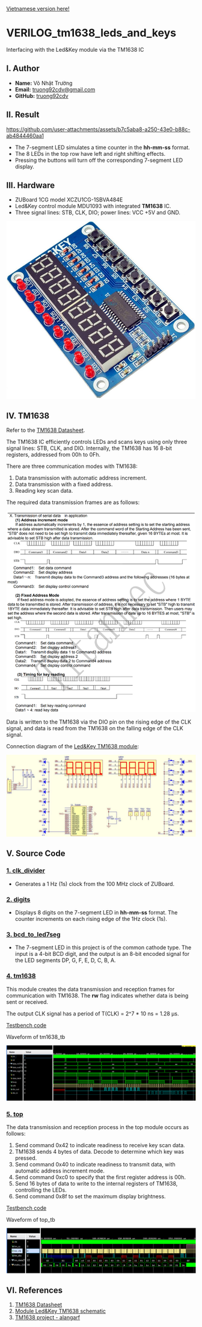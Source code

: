 [Vietnamese version here!](./README_VI.md)

# VERILOG_tm1638_leds_and_keys

Interfacing with the Led&Key module via the TM1638 IC

## I. Author

- **Name:** Võ Nhật Trường
- **Email:** truong92cdv@gmail.com
- **GitHub:** [truong92cdv](https://github.com/truong92cdv)

## II. Result

https://github.com/user-attachments/assets/b7c5aba8-a250-43e0-b88c-ab4844460aa1

- The 7-segment LED simulates a time counter in the **hh-mm-ss** format.
- The 8 LEDs in the top row have left and right shifting effects.
- Pressing the buttons will turn off the corresponding 7-segment LED display.

## III. Hardware

- ZUBoard 1CG model XCZU1CG-1SBVA484E
- Led&Key control module MDU1093 with integrated **TM1638** IC.
- Three signal lines: STB, CLK, DIO; power lines: VCC +5V and GND.

![module Led&Key TM1638](./images/module_tm1638_ledandkey.jpg)

## IV. TM1638

Refer to the [TM1638 Datasheet](./refs/TM1638.PDF).

The TM1638 IC efficiently controls LEDs and scans keys using only three signal lines: STB, CLK, and DIO. Internally, the TM1638 has 16 8-bit registers, addressed from 00h to 0Fh.

There are three communication modes with TM1638:
1. Data transmission with automatic address increment.
2. Data transmission with a fixed address.
3. Reading key scan data.

The required data transmission frames are as follows:

![TM1638 3 transmission modes](./images/tm1638_3modes.png)

Data is written to the TM1638 via the DIO pin on the rising edge of the CLK signal, and data is read from the TM1638 on the falling edge of the CLK signal.

Connection diagram of the [Led&Key TM1638 module](./refs/TM1638_schematic.pdf):

![TM1638_schematic](./images/tm1638_schematic.png)

## V. Source Code

### [1. clk_divider](./src/clk_divider.v)

- Generates a 1 Hz (1s) clock from the 100 MHz clock of ZUBoard.

### [2. digits](./src/digits.v)

- Displays 8 digits on the 7-segment LED in **hh-mm-ss** format. The counter increments on each rising edge of the 1Hz clock (1s).

### [3. bcd_to_led7seg](./src/bcd_to_led7seg.v)

- The 7-segment LED in this project is of the common cathode type. The input is a 4-bit BCD digit, and the output is an 8-bit encoded signal for the LED segments DP, G, F, E, D, C, B, A.

### [4. tm1638](./src/tm1638.v)

This module creates the data transmission and reception frames for communication with TM1638. The **rw** flag indicates whether data is being sent or received.

The output CLK signal has a period of T(CLK) = 2^7 * 10 ns = 1.28 µs.

[Testbench code](./tb/tm1638_tb.v)

Waveform of tm1638_tb

![waveform_tm1638_tb](./images/waveform_tm1638_tb.png)

### [5. top](./src/top.v)

The data transmission and reception process in the top module occurs as follows:
1. Send command 0x42 to indicate readiness to receive key scan data.
2. TM1638 sends 4 bytes of data. Decode to determine which key was pressed.
3. Send command 0x40 to indicate readiness to transmit data, with automatic address increment mode.
4. Send command 0xc0 to specify that the first register address is 00h.
5. Send 16 bytes of data to write to the internal registers of TM1638, controlling the LEDs.
6. Send command 0x8f to set the maximum display brightness.

[Testbench code](./tb/top_tb.v)

Waveform of top_tb

![waveform_top_tb](./images/waveform_top_tb.png)

## VI. References

1. [TM1638 Datasheet](./refs/TM1638.PDF)
2. [Module Led&Key TM1638 schematic](./refs/TM1638_schematic.pdf)
3. [TM1638 project - alangarf](https://github.com/alangarf/tm1638-verilog)
